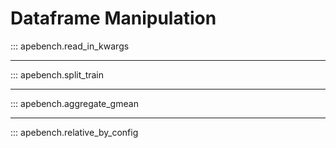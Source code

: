 # Dataframe Manipulation

::: apebench.read_in_kwargs

---

::: apebench.split_train

---

::: apebench.aggregate_gmean

---

::: apebench.relative_by_config